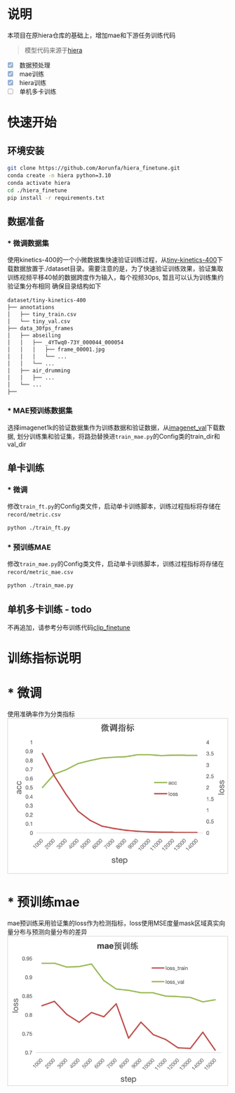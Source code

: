 # 说明
本项目在原hiera仓库的基础上，增加mae和下游任务训练代码
> 模型代码来源于[hiera](https://github.com/facebookresearch/hiera)
- [x] <input type="checkbox" disabled checked> 数据预处理
- [x] <input type="checkbox" disabled checked> mae训练
- [x] <input type="checkbox" disabled checked> hiera训练
- [ ] <input type="checkbox" disabled > 单机多卡训练

# 快速开始
## 环境安装
```bash
git clone https://github.com/Aorunfa/hiera_finetune.git
conda create -n hiera python=3.10
conda activate hiera
cd ./hiera_finetune
pip install -r requirements.txt
```

## 数据准备
### * 微调数据集
使用kinetics-400的一个小微数据集快速验证训练过程，从[tiny-kinetics-400](https://github.com/Tramac/tiny-kinetics-400)下载数据放置于./dataset目录。需要注意的是，为了快速验证训练效果，验证集取训练视频平移40帧的数据跨度作为输入，每个视频30ps, 暂且可以认为训练集约验证集分布相同
确保目录结构如下
```text
dataset/tiny-kinetics-400
├── annotations
│   ├── tiny_train.csv
│   └── tiny_val.csv
├── data_30fps_frames
│   ├── abseiling
│   │   ├── _4YTwq0-73Y_000044_000054
│   │   │   ├── frame_00001.jpg
│   │   │   └── ...
│   │   └── ...
│   ├── air_drumming
│   │   ├── ...
│   └── ...
├──
```
### * MAE预训练数据集
选择imagenet1k的验证数据集作为训练数据和验证数据，从[imagenet_val](https://modelscope.cn/datasets/tany0699/imagenet_val)下载数据, 划分训练集和验证集，将路劲替换进`train_mae.py`的Config类的train_dir和val_dir

## 单卡训练
### * 微调
修改`train_ft.py`的Config类文件，启动单卡训练脚本，训练过程指标将存储在`record/metric.csv`
```bash
python ./train_ft.py
```
### * 预训练MAE
修改`train_mae.py`的Config类文件，启动单卡训练脚本，训练过程指标将存储在`record/metric_mae.csv`
```bash
python ./train_mae.py
```

## 单机多卡训练 - todo
不再追加，请参考分布训练代码[clip_finetune](https://github.com/Aorunfa/clip_finetune.git)

# 训练指标说明
# * 微调
使用准确率作为分类指标
![微调](doc/hiera_ft.png "微调指标")  

# * 预训练mae
mae预训练采用验证集的loss作为检测指标，loss使用MSE度量mask区域真实向量分布与预测向量分布的差异
![mae](doc/hiera_mae.png "mae指标")  






